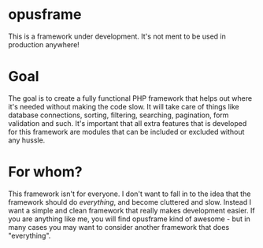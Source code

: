 opusframe
=========

This is a framework under development. It's not ment to be used in production anywhere!

Goal
=========

The goal is to create a fully functional PHP framework that helps out where it's needed without making the code slow.
It will take care of things like database connections, sorting, filtering, searching, pagination, form validation and such.
It's important that all extra features that is developed for this framework are modules that can be included or excluded
without any hussle.

For whom?
=========

This framework isn't for everyone. I don't want to fall in to the idea that the framework should do _everything_, and become
cluttered and slow. Instead I want a simple and clean framework that really makes development easier. If you are anything
like me, you will find opusframe kind of awesome - but in many cases you may want to consider another framework that does "everything".
